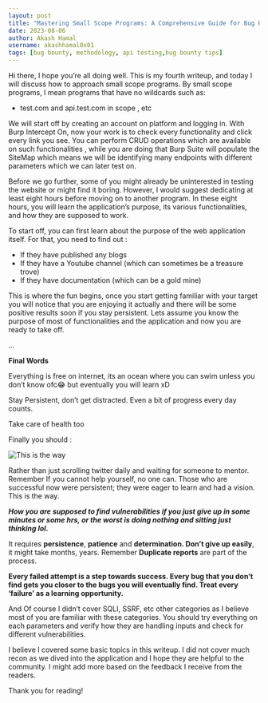 ```yaml
---
layout: post
title: "Mastering Small Scope Programs: A Comprehensive Guide for Bug Hunting"
date: 2023-08-06
author: Akash Hamal
username: akashhamal0x01
tags: [bug bounty, methodology, api testing,bug bounty tips]
---
```


Hi there, I hope you’re all doing well. This is my fourth writeup, and today I will discuss how to approach small scope programs. By small scope programs, I mean programs that have no wildcards such as:

* test.com and api.test.com in scope , etc

We will start off by creating an account on platform and logging in. With Burp Intercept On, now your work is to check every functionality and click every link you see. You can perform CRUD operations which are available on such functionalities , while you are doing that Burp Suite will populate the SiteMap which means we will be identifying many endpoints with different parameters which we can later test on.

Before we go further, some of you might already be uninterested in testing the website or might find it boring. However, I would suggest dedicating at least eight hours before moving on to another program. In these eight hours, you will learn the application’s purpose, its various functionalities, and how they are supposed to work.

To start off, you can first learn about the purpose of the web application itself. For that, you need to find out :

* If they have published any blogs
* If they have a Youtube channel (which can sometimes be a treasure trove)
* If they have documentation (which can be a gold mine)

This is where the fun begins, once you start getting familiar with your target you will notice that you are enjoying it actually and there will be some positive results soon if you stay persistent. Lets assume you know the purpose of most of functionalities and the application and now you are ready to take off.

...

**Final Words**

Everything is free on internet, its an ocean where you can swim unless you don’t know ofc😂 but eventually you will learn xD

Stay Persistent, don’t get distracted. Even a bit of progress every day counts.

Take care of health too

Finally you should :

![This is the way](https://cdn-images-1.medium.com/max/2434/0*Q5OPzDQDQIeCSvjV)

Rather than just scrolling twitter daily and waiting for someone to mentor. Remember If you cannot help yourself, no one can. Those who are successful now were persistent; they were eager to learn and had a vision. This is the way.

***How you are supposed to find vulnerabilities if you just give up in some minutes or some hrs, or the worst is doing nothing and sitting just thinking lol.***

It requires **persistence**, **patience** and **determination. Don’t give up easily**, it might take months, years. Remember **Duplicate reports** are part of the process.

**Every failed attempt is a step towards success. Every bug that you don’t find gets you closer to the bugs you will eventually find. Treat every ‘failure’ as a learning opportunity.**

And Of course I didn’t cover SQLI, SSRF, etc other categories as I believe most of you are familiar with these categories. You should try everything on each parameters and verify how they are handling inputs and check for different vulnerabilities.

I believe I covered some basic topics in this writeup. I did not cover much recon as we dived into the application and I hope they are helpful to the community. I might add more based on the feedback I receive from the readers.

Thank you for reading!

